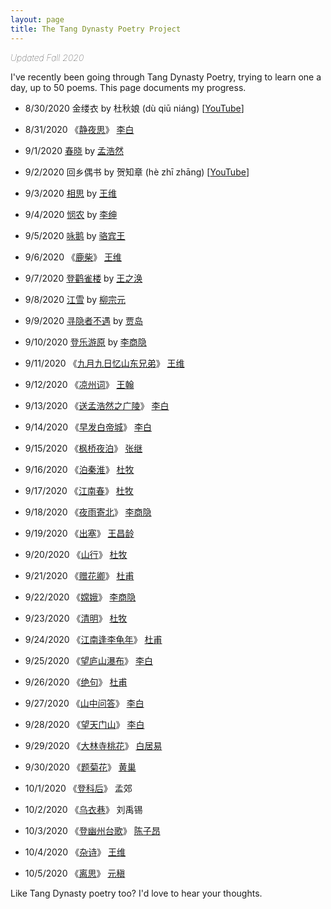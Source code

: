 ```yaml
---
layout: page
title: The Tang Dynasty Poetry Project
---
```


<span style="font-weight: lighter;">*Updated Fall 2020*</span>

I've recently been going through Tang Dynasty Poetry, trying to learn
one a day, up to 50 poems. This page documents my progress.

* 8/30/2020 金缕衣 by 杜秋娘 (dù qiū niáng) \[[YouTube](https://youtu.be/q0jqpQhtcfA)\]
* 8/31/2020	《[静夜思](/projects/tang-dynasty-poetry/li-bai/jing-ye-si)》 [李白](/tag/李白)
* 9/1/2020 [春晓](/projects/tang-dynasty-poetry/meng-hao-ran/chun-xiao)	by [孟浩然](/tag/孟浩然)
* 9/2/2020 回乡偶书 by 贺知章 (hè zhī zhāng) \[[YouTube](https://youtu.be/iySLv2uHlRw)\]
* 9/3/2020 [相思](/projects/tang-dynasty-poetry/wang-wei/xiang-si) by [王维](/tag/王维)

* 9/4/2020 [悯农](/projects/tang-dynasty-poetry/li-shen/min-nong) by [李绅](/tag/李绅)
* 9/5/2020	[咏鹅](/projects/tang-dynasty-poetry/luo-bin-wang/yong-e) by [骆宾王](/tag/骆宾王)
* 9/6/2020	《[鹿柴](/projects/tang-dynasty-poetry/wang-wei/lv-zhai)》 [王维](/tag/王维)
* 9/7/2020	[登鹳雀楼](/projects/tang-dynasty-poetry/wang-zhi-huan/deng-guan-que-lou) by [王之涣](/tag/王之涣)
* 9/8/2020	[江雪](/projects/tang-dynasty-poetry/liu-zong-yuan/jiang-xue) by [柳宗元](/tag/柳宗元)

* 9/9/2020	[寻隐者不遇](/projects/tang-dynasty-poetry/jia-dao/xun-yin-zhe-bu-yu) by [贾岛](/tag/贾岛)
* 9/10/2020 [登乐游原](/projects/tang-dynasty-poetry/li-shang-yin/deng-le-you-yuan) by [李商隐](/tag/李商隐)
* 9/11/2020 《[九月九日忆山东兄弟](/projects/tang-dynasty-poetry/wang-wei/jiu-yue-jiu-ri-yi-shan-dong-xiong-di)》 [王维](/tag/王维)
* 9/12/2020 《[凉州词](/projects/tang-dyanasty-poetry/wang-han/liang-zhou-ci)》 [王翰](/tag/王翰)
* 9/13/2020 《[送孟浩然之广陵](/projects/tang-dyanasty-poetry/li-bai/song-meng-hao-ran-zhi-guang-ling)》 [李白](/tag/李白)

* 9/14/2020 《[早发白帝城](/projects/tang-dyanasty-poetry/li-bai/zao-fa-bai-di-cheng)》 [李白](/tag/李白)
* 9/15/2020 《[枫桥夜泊](/projects/tang-dyanasty-poetry/zhang-ji/feng-qiao-ye-bo)》 [张继](/tag/张继)
* 9/16/2020 《[泊秦淮](/projects/tang-dyanasty-poetry/du-mu/bo-qin-huai)》 [杜牧](/tag/杜牧)
* 9/17/2020 《[江南春](/projects/tang-dyanasty-poetry/du-mu/jiang-nan-chun)》 [杜牧](/tag/杜牧)
* 9/18/2020 《[夜雨寄北](/projects/tang-dynasty-poetry/yu-shang-yin/ye-yu-ji-bei)》 [李商隐](/tag/李商隐)

* 9/19/2020 《[出塞](/projects/tang-dynasty-poetry/wang-chang-ling/chu-sai)》 [王昌龄](/tag/王昌龄)
* 9/20/2020 《[山行](/projects/tang-dynasty-poetry/du-mu/san-xing)》 [杜牧](/tag/杜牧)
* 9/21/2020 《[赠花卿](/projects/tang-dynasty-poetry/du-fu/zeng-hua-qing)》 [杜甫](/tag/杜甫)
* 9/22/2020 《[嫦娥](/projects/tang-dynasty-poetry/li-shang-yin/chang-e)》 [李商隐](/tag/李商隐)
* 9/23/2020 《[清明](/projects/tang-dynasty-poetry/du-mu/qing-ming)》 [杜牧](/tag/杜牧)

* 9/24/2020 《[江南逢李龟年](/projects/tang-dynasty-poetry/du-fu/jiang-nan-feng-li-gui-nian)》 [杜甫](/tag/杜甫)
* 9/25/2020 《[望庐山瀑布](/projects/tang-dyanasty-poetry/li-bai/wang-lu-shan-bu-pu)》 [李白](/tag/李白)
* 9/26/2020 《[绝句](/projects/tang-dynasty-poetry/du-fu/jue-ju)》 [杜甫](/tag/杜甫)
* 9/27/2020 《[山中问答](/projects/tang-dyanasty-poetry/li-bai/shan-zhong-wen-da)》 [李白](/tag/李白)
* 9/28/2020 《[望天门山](/projects/tang-dyanasty-poetry/li-bai/wang-tian-men-shan)》 [李白](/tag/李白)

* 9/29/2020 《[大林寺桃花](/projects/tang-dynasty-poetry/bai-ju-yi/da-lin-si-tao-hua)》 [白居易](/tag/白居易)
* 9/30/2020 《[题菊花](/projects/tang-dynasty-poetry/huang-chao/ti-ju-hua)》 [黄巢](/tag/黄巢)
* 10/1/2020 《[登科后](/projects/tang-dynasty-poetry/meng-jiao/deng-ke-hou)》 孟郊
* 10/2/2020 《[乌衣巷](/projects/tang-dynasty-poetry/liu-yu-xi/wu-yi-xiang)》 刘禹锡
* 10/3/2020 《[登幽州台歌](/projects/tang-dynasty-poetry/chen-zi-ang/deng-you-zhou-tai-ge)》 [陈子昂](/tag/陈子昂)

* 10/4/2020 《[杂诗](/projects/tang-dynasty-poetry/wang-wei/za-shi)》 [王维](/tag/王维)
* 10/5/2020 《[离思](/projects/tang-dynasty-poetry/yuan-zhen/li-si)》 [元稹](/tag/元稹)

Like Tang Dynasty poetry too? I'd love to hear your thoughts.
